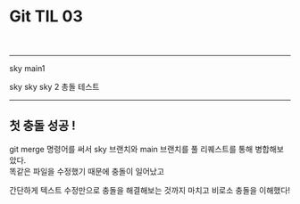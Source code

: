 # Git TIL 03 <br><br>

---

sky main1

sky sky sky 2
총돌 테스트

---

## 첫 충돌 성공 !

git merge 명령어를 써서 sky 브랜치와 main 브랜치를 풀 리퀘스트를 통해 병합해보았다.<br>
똑같은 파일을 수정했기 때문에 충돌이 일어났고

간단하게 텍스트 수정만으로 충돌을 해결해보는 것까지 마치고
비로소 충돌을 이해했다!


